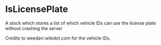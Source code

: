 IsLicensePlate
==============

A stock which stores a list of which vehicle IDs can use the license plate without crashing the server

Credits to weedarr.wikidot.com for the vehicle IDs.
